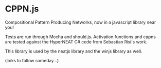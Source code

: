 CPPN.js
=======

Compositional Pattern Producing Networks, now in a javascript library near you!

Tests are run through Mocha and should.js. Activation functions and cppns are tested against the HyperNEAT C# code from Sebastian Risi's work.

This library is used by the neatjs library and the winjs library as well.

(links to follow someday...)